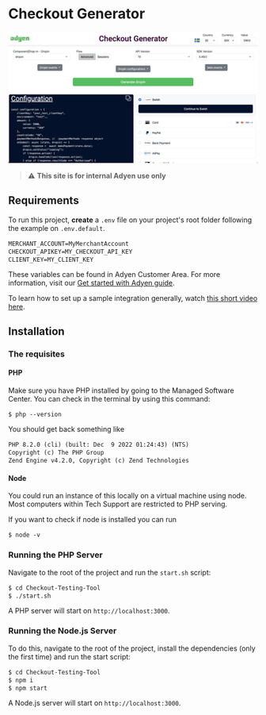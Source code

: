 # Checkout Generator

![](/screenshot.png)

> ⚠️ **This site is for internal Adyen use only**

## Requirements

To run this project, **create** a `.env` file on your project's root folder following the example on `.env.default`.

```
MERCHANT_ACCOUNT=MyMerchantAccount
CHECKOUT_APIKEY=MY_CHECKOUT_API_KEY
CLIENT_KEY=MY_CLIENT_KEY
```

These variables can be found in Adyen Customer Area. For more information, visit our [Get started with Adyen guide](https://docs.adyen.com/get-started-with-adyen#page-introduction).

To learn how to set up a sample integration generally, watch [this short video here](https://youtu.be/AcYl5X_xEyE).

## Installation

### The requisites

#### PHP

Make sure you have PHP installed by going to the Managed Software Center. You can check in the terminal by using this command:
```
$ php --version
```
You should get back something like
```
PHP 8.2.0 (cli) (built: Dec  9 2022 01:24:43) (NTS)
Copyright (c) The PHP Group
Zend Engine v4.2.0, Copyright (c) Zend Technologies
```

#### Node

You could run an instance of this locally on a virtual machine using node. Most computers within Tech Support are restricted to PHP serving.

If you want to check if node is installed you can run
```
$ node -v
```

### Running the PHP Server

Navigate to the root of the project and run the `start.sh` script:

```
$ cd Checkout-Testing-Tool
$ ./start.sh
```

A PHP server will start on `http://localhost:3000`.

### Running the Node.js Server

To do this, navigate to the root of the project, install the dependencies (only the first time) and run the start script:

```
$ cd Checkout-Testing-Tool
$ npm i
$ npm start
```

A Node.js server will start on `http://localhost:3000`.
